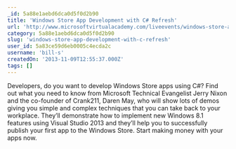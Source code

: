 ```yaml
---
_id: 5a88e1aebd6dca0d5f0d2b90
title: 'Windows Store App Development with C# Refresh'
url: 'http://www.microsoftvirtualacademy.com/liveevents/windows-store-app-development-with-c-refresh#?fbid=RfHc7HWJo2b'
category: 5a88e1aebd6dca0d5f0d2b90
slug: 'windows-store-app-development-with-c-refresh'
user_id: 5a83ce59d6eb0005c4ecda2c
username: 'bill-s'
createdOn: '2013-11-09T12:55:37.000Z'
tags: []
---
```


Developers, do you want to develop Windows Store apps using C#? Find out what you need to know from Microsoft Technical Evangelist Jerry Nixon and the co-founder of Crank211, Daren May, who will show lots of demos giving you simple and complex techniques that you can take back to your workplace. They’ll demonstrate how to implement new Windows 8.1 features using Visual Studio 2013 and they’ll help you to successfully publish your first app to the Windows Store. Start making money with your apps now.
